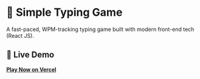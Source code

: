 # 🧠 Simple Typing Game

A fast-paced, WPM-tracking typing game built with modern front-end tech (React JS).

## 🚀 Live Demo

[**Play Now on Vercel**](https://kf-rt-typing-game-u61ve2cof-kofi-arhins-projects.vercel.app/)
